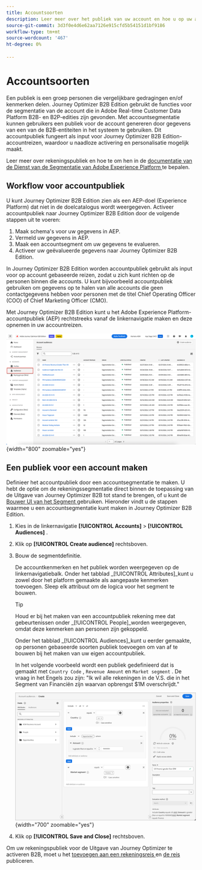```yaml
---
title: Accountsoorten
description: Leer meer over het publiek van uw account en hoe u op uw account gebaseerde reizen mogelijk maakt.
source-git-commit: 3d3f0e4d6e62aa7126e915cfd5b54151d1bf9186
workflow-type: tm+mt
source-wordcount: '467'
ht-degree: 0%

---
```



# Accountsoorten

Een publiek is een groep personen die vergelijkbare gedragingen en/of kenmerken delen. Journey Optimizer B2B Edition gebruikt de functies voor de segmentatie van de account die in Adobe Real-time Customer Data Platform B2B- en B2P-edities zijn gevonden. Met accountsegmentatie kunnen gebruikers een publiek voor de account genereren door gegevens van een van de B2B-entiteiten in het systeem te gebruiken. Dit accountpubliek fungeert als input voor Journey Optimizer B2B Edition-accountreizen, waardoor u naadloze activering en personalisatie mogelijk maakt.

Leer meer over rekeningspubliek en hoe te om hen in de [ documentatie van de Dienst van de Segmentatie van Adobe Experience Platform ](https://experienceleague.adobe.com/en/docs/experience-platform/segmentation/ui/account-audiences) te bepalen.

## Workflow voor accountpubliek

U kunt Journey Optimizer B2B Edition zien als een AEP-doel (Experience Platform) dat niet in de doelcatalogus wordt weergegeven. Activeer accountpubliek naar Journey Optimizer B2B Edition door de volgende stappen uit te voeren:

1. Maak schema&#39;s voor uw gegevens in AEP.
1. Vermeld uw gegevens in AEP.
1. Maak een accountsegment om uw gegevens te evalueren.
1. Activeer uw geëvalueerde gegevens naar Journey Optimizer B2B Edition.

In Journey Optimizer B2B Edition worden accountpubliek gebruikt als input voor op account gebaseerde reizen, zodat u zich kunt richten op de personen binnen die accounts. U kunt bijvoorbeeld accountpubliek gebruiken om gegevens op te halen van alle accounts die geen contactgegevens hebben voor personen met de titel Chief Operating Officer (COO) of Chief Marketing Officer (CMO).

Met Journey Optimizer B2B Edition kunt u het Adobe Experience Platform-accountpubliek (AEP) rechtstreeks vanaf de linkernavigatie maken en deze opnemen in uw accountreizen.

![ de rekeningspubliek van de Toegang ](./assets/account-audiences-browse.png){width="800" zoomable="yes"}

## Een publiek voor een account maken

Definieer het accountpubliek door een accountsegmentatie te maken. U hebt de optie om de rekeningssegmentatie direct binnen de toepassing van de Uitgave van Journey Optimizer B2B tot stand te brengen, of u kunt de [ Bouwer UI van het Segment ](https://experienceleague.adobe.com/en/docs/experience-platform/segmentation/ui/segment-builder) gebruiken. Hieronder vindt u de stappen waarmee u een accountsegmentatie kunt maken in Journey Optimizer B2B Edition.

1. Kies in de linkernavigatie **[!UICONTROL Accounts]** > **[!UICONTROL Audiences]** .

1. Klik op **[!UICONTROL Create audience]** rechtsboven.

1. Bouw de segmentdefinitie.

   De accountkenmerken en het publiek worden weergegeven op de linkernavigatiebalk. Onder het tabblad _[!UICONTROL Attributes]_kunt u zowel door het platform gemaakte als aangepaste kenmerken toevoegen. Sleep elk attribuut om de logica voor het segment te bouwen.

   >[!TIP]
   >
   >Houd er bij het maken van een accountpubliek rekening mee dat gebeurtenissen onder _[!UICONTROL People]_worden weergegeven, omdat deze kenmerken aan personen zijn gekoppeld.<br/>
   >
   >Onder het tabblad _[!UICONTROL Audiences]_kunt u eerder gemaakte, op personen gebaseerde soorten publiek toevoegen om van af te bouwen bij het maken van uw eigen accountpubliek.

   In het volgende voorbeeld wordt een publiek gedefinieerd dat is gemaakt met `Country Code` , `Revenue Amount` en `Market segment` . De vraag in het Engels zou zijn: &quot;Ik wil alle rekeningen in de V.S. die in het Segment van Financiën zijn waarvan opbrengst $1M overschrijdt.&quot;

   ![ de bouwervoorbeeld van de de segmentbouwer van het rekeningspubliek ](./assets/audience-segment-builder-US-finance-1M.png){width="700" zoomable="yes"}

1. Klik op **[!UICONTROL Save and Close]** rechtsboven.

Om uw rekeningspubliek voor de Uitgave van Journey Optimizer te activeren B2B, moet u het [ toevoegen aan een rekeningsreis ](../journeys/journey-overview.md#add-the-account-audience-for-your-journey) en [ de reis ](../journeys/journey-overview.md) publiceren.
